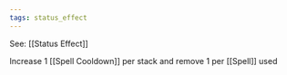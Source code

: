```yaml
---
tags: status_effect
---
```


See: [[Status Effect]]

Increase 1 [[Spell Cooldown]] per stack and remove 1 per [[Spell]] used